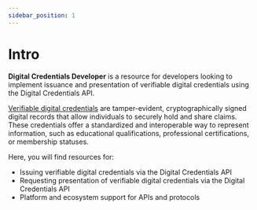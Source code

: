 ```yaml
---
sidebar_position: 1
---
```


# Intro

**Digital Credentials Developer** is a resource for developers looking to implement issuance and presentation of verifiable digital credentials using the Digital Credentials API.

[Verifiable digital credentials](https://www.nist.gov/blogs/cybersecurity-insights/digital-identities-getting-know-verifiable-digital-credential-ecosystem) are tamper-evident, cryptographically signed digital records that allow individuals to securely hold and share claims. These credentials offer a standardized and interoperable way to represent information, such as educational qualifications, professional certifications, or membership statuses.

Here, you will find resources for:

* Issuing verifiable digital credentials via the Digital Credentials API
* Requesting presentation of verifiable digital credentials via the Digital Credentials API
* Platform and ecosystem support for APIs and protocols
